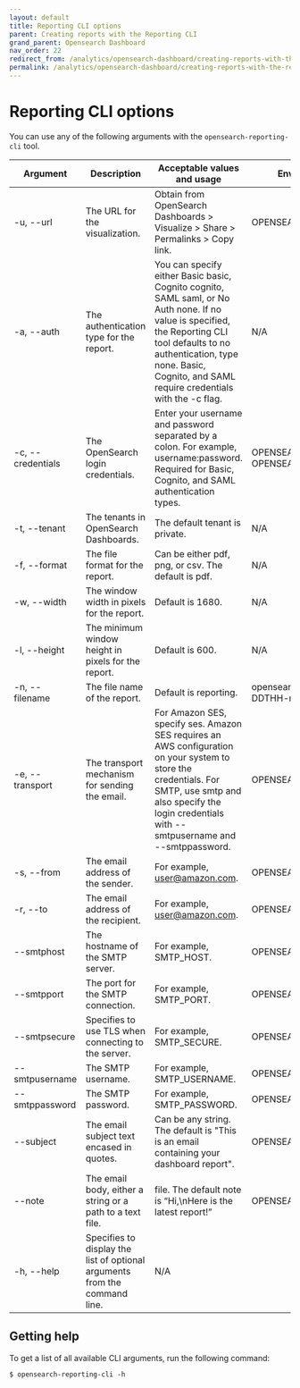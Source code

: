```yaml
---
layout: default
title: Reporting CLI options
parent: Creating reports with the Reporting CLI
grand_parent: Opensearch Dashboard
nav_order: 22
redirect_from: /analytics/opensearch-dashboard/creating-reports-with-the-reporting-cli/reporting-cli-options/
permalink: /analytics/opensearch-dashboard/creating-reports-with-the-reporting-cli/reporting-cli-options/index.html
---
```


# Reporting CLI options

You can use any of the following arguments with the  `opensearch-reporting-cli`  tool.

| Argument              | Description                        | Acceptable values and usage                                                    | Environment variable  |
| --------------------- |----------------------------------- |------------------------------------------------------------------------------- |---------------------- |
| -u, --url             | The URL for the visualization.     | Obtain from OpenSearch Dashboards > Visualize > Share > Permalinks > Copy link.| OPENSEARCH_URL        |
| -a, --auth            | The authentication type for the report.     | You can specify either Basic basic, Cognito cognito, SAML saml, or No Auth none. If no value is specified, the Reporting CLI tool defaults to no authentication, type none. Basic, Cognito, and SAML require credentials with the -c flag. | N/A      |
| -c, --credentials     | The OpenSearch login credentials.  | Enter your username and password separated by a colon. For example, username:password. Required for Basic, Cognito, and SAML authentication types.   | OPENSEARCH_USERNAME and OPENSEARCH_PASSWORD      |
| -t, --tenant          | The tenants in OpenSearch Dashboards.     | The default tenant is private.                                           | N/A                  |
| -f, --format          | The file format for the report.     | Can be either pdf, png, or csv. The default is pdf.                            | N/A                  |
| -w, --width           | The window width in pixels for the report.     | Default is 1680.                            | N/A                  |
| -l, --height          | The minimum window height in pixels for the report.     | Default is 600.                            | N/A                  |
| -n, --filename          | The file name of the report.     | Default is reporting.                            | opensearch-report-YYY-MM-DDTHH-mm-ss.sssZ                 |
| -e, --transport         | The transport mechanism for sending the email.    | For Amazon SES, specify ses. Amazon SES requires an AWS configuration on your system to store the credentials. For SMTP, use smtp and also specify the login credentials with --smtpusername and --smtppassword.                            | OPENSEARCH_TRANSPORT                |
| -s, --from          | The email address of the sender.     | For example, user@amazon.com.                                           | OPENSEARCH_FROM                  |
| -r, --to          | The email address of the recipient.     | 	For example, user@amazon.com.                                          | OPENSEARCH_TO                 |
| --smtphost          |The hostname of the SMTP server.     | 	For example, SMTP_HOST.                                         | OPENSEARCH_SMTP_HOST                 |
| --smtpport         |The port for the SMTP connection.    | 	For example, SMTP_PORT.                                        | OPENSEARCH_SMTP_PORT                 |
| --smtpsecure         |Specifies to use TLS when connecting to the server.    | 	For example, SMTP_SECURE.                                       | OPENSEARCH_SMTP_SECURE                 |
| --smtpusername         |The SMTP username.    | 	For example, SMTP_USERNAME.                                      | 	OPENSEARCH_SMTP_USERNAME               |
| --smtppassword         |The SMTP password.    | 	For example, SMTP_PASSWORD.                                      | 		OPENSEARCH_SMTP_PASSWORD              |
| --subject         |The email subject text encased in quotes.   | 	Can be any string. The default is "This is an email containing your dashboard report".   | OPENSEARCH_EMAIL_SUBJECT |
| --note             | The email body, either a string or a path to a text file. | file.	The default note is “Hi,\nHere is the latest report!”| OPENSEARCH_EMAIL_NOTE      |
|-h, --help             | Specifies to display the list of optional arguments from the command line. | N/A|     |

## Getting help[](https://opensearch.org/docs/latest/dashboards/reporting-cli/rep-cli-options/#getting-help)

To get a list of all available CLI arguments, run the following command:

```
$ opensearch-reporting-cli -h
```

